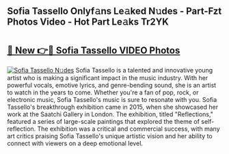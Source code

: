 ## Sofia Tassello Onlyf𝚊ns Le𝚊ked N𝚞des - Part-Fzt Photos Video - Hot Part Le𝚊ks Tr2YK

# <h2><a href="http://ab72126.deff.icu/?id=Sofia+Tassello">🔗 New 👉🔴 Sofia Tassello VIDEO Photos</a></h2>

[![Sofia Tassello N𝚞des](https://i.imgur.com/rIISA9y.gif)](http://ab72126.deff.icu/?id=Sofia+Tassello)
Sofia Tassello is a talented and innovative young artist who is making a significant impact in the music industry. With her powerful vocals, emotive lyrics, and genre-bending sound, she is an artist to watch in the years to come. Whether you're a fan of pop, rock, or electronic music, Sofia Tassello's music is sure to resonate with you. Sofia Tassello's breakthrough exhibition came in 2015, when she showcased her work at the Saatchi Gallery in London. The exhibition, titled "Reflections," featured a series of large-scale paintings that explored the theme of self-reflection. The exhibition was a critical and commercial success, with many art critics praising Sofia Tassello's unique artistic vision and her ability to connect with viewers on a deep emotional level.
